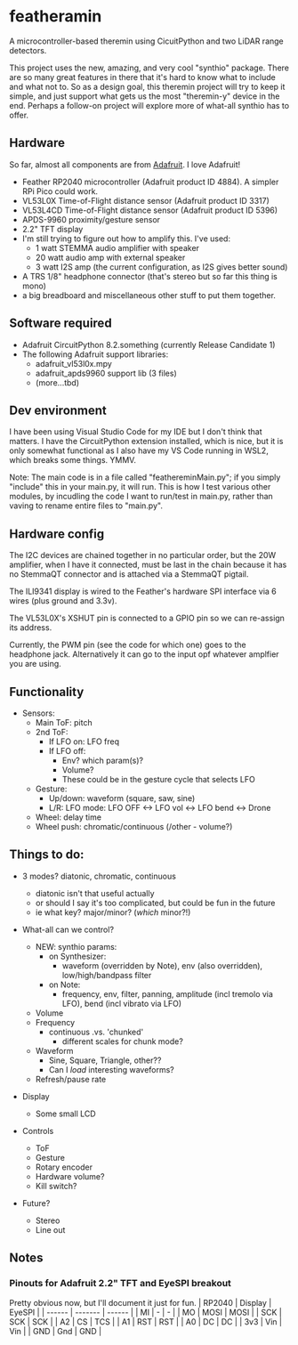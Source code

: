 # featheramin
A microcontroller-based theremin using CicuitPython and two LiDAR range detectors. 

This project uses the new, amazing, and very cool "synthio" package. 
There are so many great features in there that it's hard to know what to include and what not to. 
So as a design goal, this theremin project will try to keep it simple, 
and just support what gets us the most "theremin-y" device in the end.
Perhaps a follow-on project will explore more of what-all synthio has to offer.

## Hardware
So far, almost all components are from [Adafruit](https://www.adafruit.com). I love Adafruit!
 * Feather RP2040 microcontroller (Adafruit product ID 4884). A simpler RPi Pico could work.
 * VL53L0X Time-of-Flight distance sensor (Adafruit product ID 3317)
 * VL53L4CD Time-of-Flight distance sensor (Adafruit product ID 5396)
 * APDS-9960 proximity/gesture sensor
 * 2.2" TFT display
 * I'm still trying to figure out how to amplify this. I've used:
   * 1 watt STEMMA audio amplifier with speaker
   * 20 watt audio amp with external speaker
   * 3 watt I2S amp (the current configuration, as I2S gives better sound)
 * A TRS 1/8" headphone connector (that's stereo but so far this thing is mono)
 * a big breadboard and miscellaneous other stuff to put them together.

## Software required
 * Adafruit CircuitPython 8.2.something (currently Release Candidate 1)
 * The following Adafruit support libraries:
   * adafruit_vl53l0x.mpy
   * adafruit_apds9960 support lib (3 files)
   * (more...tbd)

## Dev environment
I have been using Visual Studio Code for my IDE but I don't think that matters. I have the CircuitPython extension installed, which is nice, but it is only somewhat functional as I also have my VS Code running in WSL2, which breaks some things. YMMV.

Note: The main code is in a file called "feathereminMain.py"; if you simply "include" this in your main.py, it will run. This is how I test various other modules, by incudling the code I want to run/test in main.py, rather than vaving to rename entire files to "main.py".

## Hardware config
The I2C devices are chained together in no particular order, but the 20W amplifier, when I have it connected, 
must be last in the chain because it has no StemmaQT connector and is attached via a StemmaQT pigtail.

The ILI9341 display is wired to the Feather's hardware SPI interface via 6 wires (plus ground and 3.3v).

The VL53L0X's XSHUT pin is connected to a GPIO pin so we can re-assign its address.

Currently, the PWM pin (see the code for which one) goes to the headphone jack. Alternatively it can go to the input opf whatever amplfier you are using.


## Functionality
 * Sensors:
   * Main ToF: pitch
   * 2nd ToF:
     * If LFO on: LFO freq
     * If LFO off:
       * Env? which param(s)?
       * Volume?
       * These could be in the gesture cycle that selects LFO
   * Gesture:
     * Up/down: waveform (square, saw, sine)
     * L/R: LFO mode: LFO OFF <-> LFO vol <-> LFO bend <-> Drone
   * Wheel: delay time
   * Wheel push: chromatic/continuous (/other - volume?)

## Things to do:
 * 3 modes? diatonic, chromatic, continuous
   * diatonic isn't that useful actually
   *   or should I say it's too complicated, but could be fun in the future
   *   ie what key? major/minor? (*which* minor?!)
 * What-all can we control?
   * NEW: synthio params:
     * on Synthesizer:
       * waveform (overridden by Note), env (also overridden), low/high/bandpass filter
     * on Note:
       * frequency, env, filter, panning, amplitude (incl tremolo via LFO), bend (incl vibrato via LFO)
   * Volume
   * Frequency
     * continuous .vs. 'chunked'
       * different scales for chunk mode?
   * Waveform
     * Sine, Square, Triangle, other??
     * Can I *load* interesting waveforms?
   * Refresh/pause rate

 * Display
   * Some small LCD

 * Controls
   * ToF
   * Gesture
   * Rotary encoder
   * Hardware volume?
   * Kill switch?
 * Future?
   * Stereo
   * Line out


## Notes
### Pinouts for Adafruit 2.2" TFT and EyeSPI breakout
Pretty obvious now, but I'll document it just for fun.
| RP2040 | Display | EyeSPI |
| ------ | ------- | ------ |
| MI     | -       | -      |
| MO     | MOSI    | MOSI   |
| SCK    | SCK     | SCK    |
| A2     | CS      | TCS    |
| A1     | RST     | RST    |
| A0     | DC      | DC     |
| 3v3    | Vin     | Vin    |
| GND    | Gnd     | GND    |
